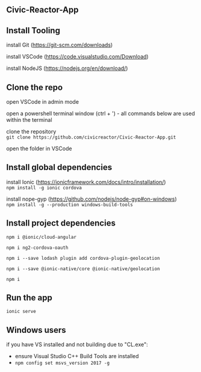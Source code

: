 ## Civic-Reactor-App

## Install Tooling

install Git (https://git-scm.com/downloads)

install VSCode (https://code.visualstudio.com/Download)

install NodeJS (https://nodejs.org/en/download/)


## Clone the repo

open VSCode in admin mode

open a powershell terminal window (ctrl + ') - all commands below are used within the terminal

clone the repository  
`git clone https://github.com/civicreactor/Civic-Reactor-App.git`

open the folder in VSCode

## Install global dependencies

install Ionic (https://ionicframework.com/docs/intro/installation/)  
`npm install -g ionic cordova`

install nope-gyp (https://github.com/nodejs/node-gyp#on-windows)  
`npm install -g --production windows-build-tools`

## Install project dependencies

`npm i @ionic/cloud-angular`

`npm i ng2-cordova-oauth`

`npm i --save lodash plugin add cordova-plugin-geolocation`

`npm i --save @ionic-native/core @ionic-native/geolocation`

`npm i`

## Run the app

`ionic serve`

## Windows users

if you have VS installed and not building due to "CL.exe":  
- ensure Visual Studio C++ Build Tools are installed  
- `npm config set msvs_version 2017 -g`

